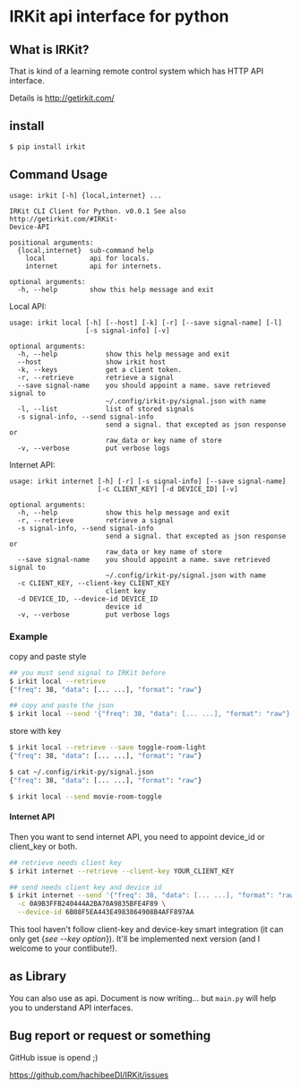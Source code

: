 # IRKit api interface for python

## What is IRKit?

That is kind of a learning remote control system which has HTTP API interface.

Details is http://getirkit.com/


## install

```bash
$ pip install irkit
```


## Command Usage

```
usage: irkit [-h] {local,internet} ...

IRKit CLI Client for Python. v0.0.1 See also http://getirkit.com/#IRKit-
Device-API

positional arguments:
  {local,internet}  sub-command help
    local           api for locals.
    internet        api for internets.

optional arguments:
  -h, --help        show this help message and exit

```

Local API:

```
usage: irkit local [-h] [--host] [-k] [-r] [--save signal-name] [-l]
                   [-s signal-info] [-v]

optional arguments:
  -h, --help            show this help message and exit
  --host                show irkit host
  -k, --keys            get a client token.
  -r, --retrieve        retrieve a signal
  --save signal-name    you should appoint a name. save retrieved signal to
                        ~/.config/irkit-py/signal.json with name
  -l, --list            list of stored signals
  -s signal-info, --send signal-info
                        send a signal. that excepted as json response or
                        raw_data or key name of store
  -v, --verbose         put verbose logs
```

Internet API:

```
usage: irkit internet [-h] [-r] [-s signal-info] [--save signal-name]
                      [-c CLIENT_KEY] [-d DEVICE_ID] [-v]

optional arguments:
  -h, --help            show this help message and exit
  -r, --retrieve        retrieve a signal
  -s signal-info, --send signal-info
                        send a signal. that excepted as json response or
                        raw_data or key name of store
  --save signal-name    you should appoint a name. save retrieved signal to
                        ~/.config/irkit-py/signal.json with name
  -c CLIENT_KEY, --client-key CLIENT_KEY
                        client key
  -d DEVICE_ID, --device-id DEVICE_ID
                        device id
  -v, --verbose         put verbose logs
```


### Example

copy and paste style

```bash
## you must send signal to IRKit before
$ irkit local --retrieve
{"freq": 38, "data": [... ...], "format": "raw"}

## copy and paste the json
$ irkit local --send '{"freq": 38, "data": [... ...], "format": "raw"}'
```

store with key

```bash
$ irkit local --retrieve --save toggle-room-light
{"freq": 38, "data": [... ...], "format": "raw"}

$ cat ~/.config/irkit-py/signal.json
{"freq": 38, "data": [... ...], "format": "raw"}

$ irkit local --send movie-room-toggle
```


#### Internet API

Then you want to send internet API, you need to appoint device_id or client_key or both.

```bash
## retrieve needs client key
$ irkit internet --retrieve --client-key YOUR_CLIENT_KEY

## send needs client key and device id
$ irkit internet --send '{"freq": 38, "data": [... ...], "format": "raw"}' \
  -c 0A9B3FFB240444A2BA70A9835BFE4F89 \
  --device-id 6B08F5EA443E4983864908B4AFF897AA
```

This tool haven't follow client-key and device-key smart integration (it can only get {*see --key option*}).
It'll be implemented next version (and I welcome to your contlibute!).


## as Library

You can also use as api.
Document is now writing... but `main.py` will help you to understand API interfaces.


## Bug report or request or something

GitHub issue is opend ;)

https://github.com/hachibeeDI/IRKit/issues
